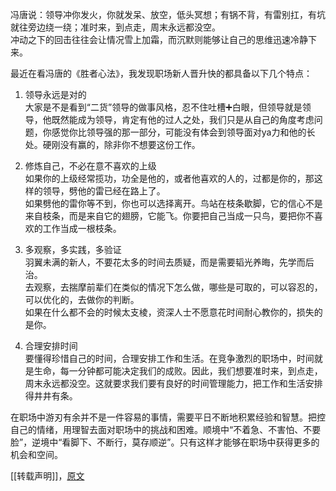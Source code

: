 冯唐说：领导冲你发火，你就发呆、放空，低头冥想；有锅不背，有雷别扛，有坑就往旁边绕一绕；准时来，到点走，周末永远都没空。  
冲动之下的回击往往会让情况雪上加霜，而沉默则能够让自己的思维迅速冷静下来。  

最近在看冯唐的《胜者心法》，我发现职场新人晋升快的都具备以下几个特点：  
  
1. 领导永远是对的  
大家是不是看到“二货”领导的做事风格，忍不住吐槽➕白眼，但领导就是领导，他既然能成为领导，肯定有他的过人之处，我们只是从自己的角度考虑问题，你感觉你比领导强的那一部分，可能没有体会到领导面对ya力和他的长处。硬刚没有赢的，除非你不想要这份工作。  
  
2. 修炼自己，不必在意不喜欢的上级  
如果你的上级经常揽功，功全是他的，或者他喜欢的人的，过都是你的，那这样的领导，劈他的雷已经在路上了。  
如果劈他的雷你等不到，你也可以选择离开。鸟站在枝条歇脚，它的信心不是来自枝条，而是来自它的翅膀，它能飞。你要把自己当成一只鸟，要把你不喜欢的工作当成一根枝条。  
  
3. 多观察，多实践，多验证  
羽翼未满的新人，不要花太多的时间去质疑，而是需要韬光养晦，先学而后治。  
去观察，去揣摩前辈们在类似的情况下怎么做，哪些是可取的，可以容忍的，可以优化的，去做你的判断。  
如果在什么都不会的时候太支棱，资深人士不愿意花时间耐心教你的，损失的是你。  
  
4. 合理安排时间  
要懂得珍惜自己的时间，合理安排工作和生活。在竞争激烈的职场中，时间就是生命，每一分钟都可能决定我们的成败。因此，我们想要准时来，到点走，周末永远都没空。这就要求我们要有良好的时间管理能力，把工作和生活安排得井井有条。  
  
在职场中游刃有余并不是一件容易的事情，需要平日不断地积累经验和智慧。把控自己的情绪，用理智去面对职场中的挑战和困难。顺境中“不着急、不害怕、不要脸”，逆境中“看脚下、不断行，莫存顺逆”。只有这样才能够在职场中获得更多的机会和空间。

[[转载声明]]，[原文](http://xhslink.com/PeHjDz)
